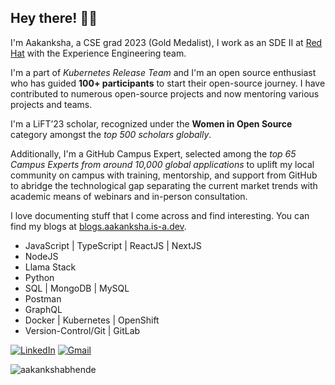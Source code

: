## <b>Hey there! 👋🏻</b>

I'm Aakanksha, a CSE grad 2023 (Gold Medalist), I work as an SDE II at [Red Hat](https://www.redhat.com/) with the Experience Engineering team. 

I'm a part of *Kubernetes Release Team* and I'm an open source enthusiast who has guided <b>100+ participants</b> to start their open-source journey. I have contributed to numerous open-source projects and now mentoring various projects and teams.

I'm a LiFT’23 scholar, recognized under the <b>Women in Open Source</b> category amongst the *top 500 scholars globally*. 

Additionally, I'm a GitHub Campus Expert, selected among the *top 65 Campus Experts from around 10,000 global applications* to uplift my local community on campus with training, mentorship, and support from GitHub to abridge the technological gap separating the current market trends with academic means of webinars and in-person consultation.

I love documenting stuff that I come across and find interesting. You can find my blogs at [blogs.aakanksha.is-a.dev](https://blogs.aakanksha.is-a.dev/).

- JavaScript | TypeScript | ReactJS | NextJS
- NodeJS
- Llama Stack
- Python
- SQL | MongoDB | MySQL
- Postman
- GraphQL
- Docker | Kubernetes | OpenShift
- Version-Control/Git | GitLab


[![LinkedIn](https://img.shields.io/badge/LinkedIn-0077B5?style=for-the-badge&logo=linkedin&logoColor=white)](https://www.linkedin.com/in/aakanksha-bhende/)  [![Gmail](https://img.shields.io/badge/Gmail-D14836?style=for-the-badge&logo=gmail&logoColor=white)](mailto:aakanksha0407@gmail.com)


<p align="left"> <img src="https://komarev.com/ghpvc/?username=aakankshabhende&label=Profile%20views&color=32CD32&style=flat" alt="aakankshabhende" /> </p>

<!--
<p align=center >
<img src="https://github-readme-streak-stats.herokuapp.com/?user=aakankshabhende" /> 
</p>

<p align=center >
<img align="center"  src="https://github-readme-stats.vercel.app/api/top-langs?username=aakankshabhende&show_icons=true&locale=en&layout=compact" alt="aakankshabhende" /></p>
<br/>
<p align=center >
&nbsp;<img align="center" src="https://github-readme-stats.vercel.app/api?username=aakankshabhende&show_icons=true&locale=en" alt="aakankshabhende" />
</p>
-->
